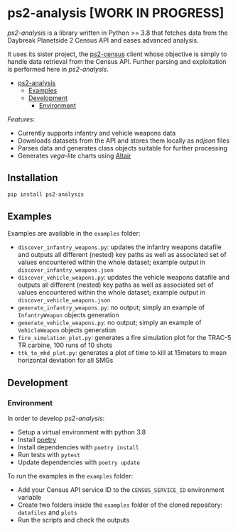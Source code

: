 # ps2-analysis [WORK IN PROGRESS]

*ps2-analysis* is a library written in Python >= 3.8 that fetches data from the
Daybreak Planetside 2 Census API and eases advanced analysis.

It uses its sister project, the [ps2-census](https://github.com/spascou/ps2-census) client
whose objective is simply to handle data retrieval from the Census API. Further parsing
and exploitation is performed here in *ps2-analysis*.

   * [ps2-analysis](#ps2-analysis)
      * [Examples](#examples)
      * [Development](#development)
        * [Environment](#environment)

*Features*:
- Currently supports infantry and vehicle weapons data
- Downloads datasets from the API and stores them locally as *ndjson* files
- Parses data and generates class objects suitable for further processing
- Generates *vega-lite* charts using [Altair](https://altair-viz.github.io/)

## Installation
```sh
pip install ps2-analysis
```

## Examples

Examples are available in the `examples` folder:
- `discover_infantry_weapons.py`: updates the infantry weapons datafile and outputs all different (nested) key paths as well as associated set of values encountered within the whole dataset; example output in `discover_infantry_weapons.json`
- `discover_vehicle_weapons.py`: updates the vehicle weapons datafile and outputs all different (nested) key paths as well as associated set of values encountered within the whole dataset; example output in `discover_vehicle_weapons.json`
- `generate_infantry_weapons.py`: no output; simply an example of `InfantryWeapon` objects generation
- `generate_vehicle_weapons.py`: no output; simply an example of `VehicleWeapon` objects generation
- `fire_simulation_plot.py`: generates a fire simulation plot for the TRAC-5 TR carbine, 100 runs of 10 shots
- `ttk_to_mhd_plot.py`: generates a plot of time to kill at 15meters to mean horizontal deviation for all SMGs

## Development

### Environment

In order to develop *ps2-analysis*:
- Setup a virtual environment with python 3.8
- Install [poetry](https://github.com/python-poetry/poetry)
- Install dependencies with `poetry install`
- Run tests with `pytest`
- Update dependencies with `poetry update`

To run the examples in the `examples` folder:
- Add your Census API service ID to the `CENSUS_SERVICE_ID` environment variable
- Create two folders inside the `examples` folder of the cloned repository: `datafiles` and `plots`
- Run the scripts and check the outputs
